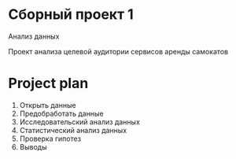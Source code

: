 # Сборный проект 1
Анализ данных


Проект анализа целевой аудитории сервисов аренды самокатов


# Project plan
1) Открыть данные
2) Предобработать данные
3) Исследовательский анализ данных
4) Статистический анализ данных
5) Проверка гипотез
6) Выводы

